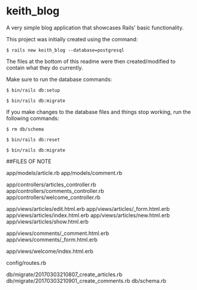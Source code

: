 # keith_blog

A very simple blog application that showcases Rails' basic functionality.

This project was initially created using the command:

`$ rails new keith_blog --database=postgresql`

The files at the bottom of this readme were then created/modified to contain what they do currently.

Make sure to run the database commands:

`$ bin/rails db:setup`

`$ bin/rails db:migrate`

If you make changes to the database files and things stop working, run the following commands:

`$ rm db/schema`

`$ bin/rails db:reset`

`$ bin/rails db:migrate`

##FILES OF NOTE

app/models/article.rb
app/models/comment.rb

app/controllers/articles_controller.rb
app/controllers/comments_controller.rb
app/controllers/welcome_controller.rb

app/views/articles/edit.html.erb
app/views/articles/_form.html.erb
app/views/articles/index.html.erb
app/views/articles/new.html.erb
app/views/articles/show.html.erb

app/views/comments/_comment.html.erb
app/views/comments/_form.html.erb

app/views/welcome/index.html.erb

config/routes.rb

db/migrate/20170303210807_create_articles.rb
db/migrate/20170303210901_create_comments.rb
db/schema.rb

